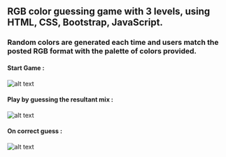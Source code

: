 ## RGB color guessing game with 3 levels, using HTML, CSS, Bootstrap, JavaScript.
### Random colors are generated each time and users match the posted RGB format with the palette of colors provided.
#### Start Game :
![alt text](https://raw.githubusercontent.com/solitude79/rgb_game/master/output/start.png)
#### Play by guessing the resultant mix :
![alt text](https://raw.githubusercontent.com/solitude79/rgb_game/master/output/play.png)
#### On correct guess :
![alt text](https://raw.githubusercontent.com/solitude79/rgb_game/master/output/result.png)

